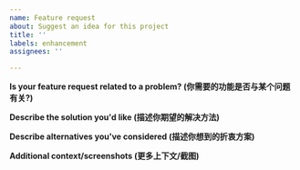 ```yaml
---
name: Feature request
about: Suggest an idea for this project
title: ''
labels: enhancement
assignees: ''

---
```


**Is your feature request related to a problem? (你需要的功能是否与某个问题有关?)**


**Describe the solution you'd like (描述你期望的解决方法)**


**Describe alternatives you've considered (描述你想到的折衷方案)**


**Additional context/screenshots (更多上下文/截图)**
